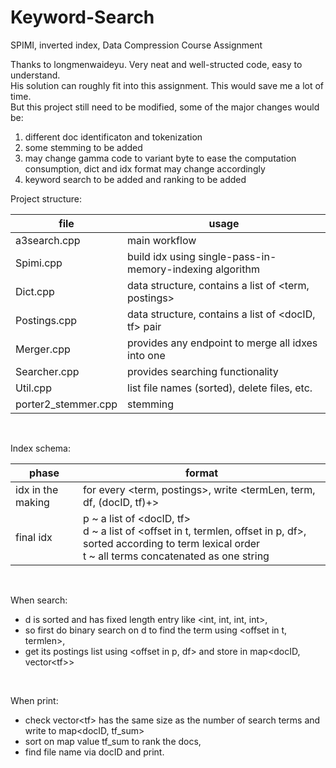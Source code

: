 # Keyword-Search
SPIMI, inverted index, Data Compression Course Assignment

Thanks to longmenwaideyu. Very neat and well-structed code, easy to understand.<br/>
His solution can roughly fit into this assignment. This would save me a lot of time.<br/>
But this project still need to be modified, some of the major changes would be:<br/>
1. different doc identificaton and tokenization
2. some stemming to be added
3. may change gamma code to variant byte to ease the computation consumption, dict and idx format may change accordingly
4. keyword search to be added and ranking to be added

Project structure: <br/>

|file|usage|
|----|-----|
|a3search.cpp| main workflow|
|Spimi.cpp| build idx using single-pass-in-memory-indexing algorithm|
|Dict.cpp| data structure, contains a list of <term, postings>|
|Postings.cpp| data structure, contains a list of <docID, tf> pair|
|Merger.cpp| provides any endpoint to merge all idxes into one|
|Searcher.cpp| provides searching functionality|
|Util.cpp| list file names (sorted), delete files, etc.|
|porter2_stemmer.cpp| stemming|

<br/>

Index schema: <br/>

|phase|format|
|----|----|
|idx in the making| for every <term, postings>, write <termLen, term, df, (docID, tf)+>|
|final idx| p ~ a list of <docID, tf> <br/> d ~ a list of <offset in t, termlen, offset in p, df>, sorted according to term lexical order <br/> t ~ all terms concatenated as one string <br/>

<br/>

When search: <br/>

- d is sorted and has fixed length entry like <int, int, int, int>, <br/>
- so first do binary search on d to find the term using <offset in t, termlen>, <br/>
- get its postings list using <offset in p, df> and store in map<docID, vector\<tf\>> <br/>

<br/>

When print: <br/>

- check vector\<tf\> has the same size as the number of search terms and write to map<docID, tf_sum> <br/>
- sort on map value tf_sum to rank the docs, <br/>
- find file name via docID and print. <br/>
